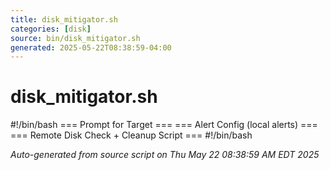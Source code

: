 ```yaml
---
title: disk_mitigator.sh
categories: [disk]
source: bin/disk_mitigator.sh
generated: 2025-05-22T08:38:59-04:00
---
```


# disk_mitigator.sh

#!/bin/bash
=== Prompt for Target ===
=== Alert Config (local alerts) ===
=== Remote Disk Check + Cleanup Script ===
#!/bin/bash

_Auto-generated from source script on Thu May 22 08:38:59 AM EDT 2025_
